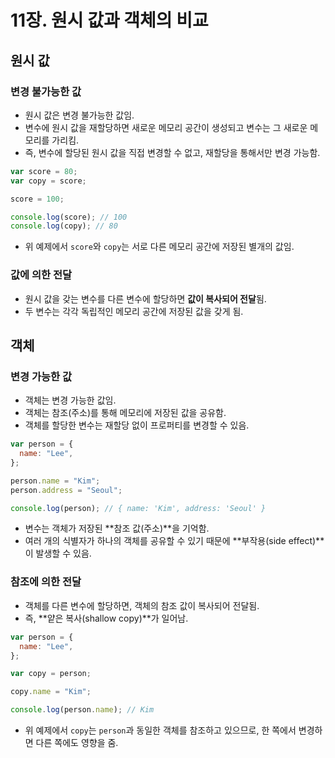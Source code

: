 # 11장. 원시 값과 객체의 비교

## 원시 값

### 변경 불가능한 값

- 원시 값은 변경 불가능한 값임.
- 변수에 원시 값을 재할당하면 새로운 메모리 공간이 생성되고 변수는 그 새로운 메모리를 가리킴.
- 즉, 변수에 할당된 원시 값을 직접 변경할 수 없고, 재할당을 통해서만 변경 가능함.

```js
var score = 80;
var copy = score;

score = 100;

console.log(score); // 100
console.log(copy); // 80
```

- 위 예제에서 `score`와 `copy`는 서로 다른 메모리 공간에 저장된 별개의 값임.

### 값에 의한 전달

- 원시 값을 갖는 변수를 다른 변수에 할당하면 **값이 복사되어 전달**됨.
- 두 변수는 각각 독립적인 메모리 공간에 저장된 값을 갖게 됨.

## 객체

### 변경 가능한 값

- 객체는 변경 가능한 값임.
- 객체는 참조(주소)를 통해 메모리에 저장된 값을 공유함.
- 객체를 할당한 변수는 재할당 없이 프로퍼티를 변경할 수 있음.

```js
var person = {
  name: "Lee",
};

person.name = "Kim";
person.address = "Seoul";

console.log(person); // { name: 'Kim', address: 'Seoul' }
```

- 변수는 객체가 저장된 **참조 값(주소)**을 기억함.
- 여러 개의 식별자가 하나의 객체를 공유할 수 있기 때문에 **부작용(side effect)**이 발생할 수 있음.

### 참조에 의한 전달

- 객체를 다른 변수에 할당하면, 객체의 참조 값이 복사되어 전달됨.
- 즉, **얕은 복사(shallow copy)**가 일어남.

```js
var person = {
  name: "Lee",
};

var copy = person;

copy.name = "Kim";

console.log(person.name); // Kim
```

- 위 예제에서 `copy`는 `person`과 동일한 객체를 참조하고 있으므로, 한 쪽에서 변경하면 다른 쪽에도 영향을 줌.
